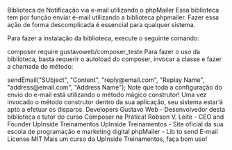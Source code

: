 Biblioteca de Notificação via e-mail utilizando o phpMailer
Essa biblioteca tem por função enviar e-mail utilizando a biblioteca phpmailer. Fazer essa ação de forma descomplicada é essencial para qualquer sistema.

Para fazer a instalação da biblioteca, execute o seguinte comando:

composer require gustavoweb/composer_teste
Para fazer o uso da biblioteca, basta requerir o autoload do composer, invocar a classe e fazer a chamada do método:

<?php

require __DIR__ . '/vendor/autoload.php';

USE Notification\Email;

$email = new Email(2, "mail.host.com", "your@email.com", "your-pass", "smtp secure (tls/ssl)", "port (587)",
    "from@email.com", "From Name");

$email->sendEmail("SUbject", "Content", "reply@email.com", "Replay Name", "address@email.com", "Address Name");
Note que toda a configuração do envio do e-mail está utilizando o método mágico construtor! Uma vez invocado o método construtor dentro da sua aplicação, seu sistema estar’á apto a efetuar os disparos.

Developers
Gustavo Web - Desenvolvedor desta biblioteca e tutor do curso Composer na Prática!
Robson V. Leite - CEO and Founder UpInside Treinamentos
UpInside Treinamentos - Site oficial da sua escola de programação e marketing digital
phpMailer - Lib to send E-mail
License
MIT

Mais um curso da UpInside Treinamentos, faça bom uso!
